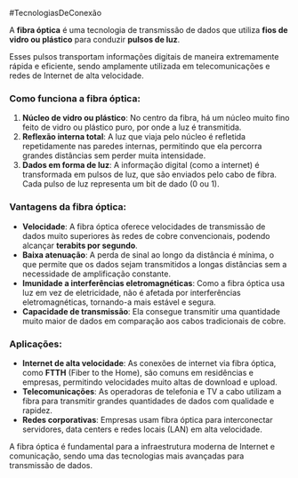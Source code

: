 #TecnologiasDeConexão 

A **fibra óptica** é uma tecnologia de transmissão de dados que utiliza **fios de vidro ou plástico** para conduzir **pulsos de luz**. 

Esses pulsos transportam informações digitais de maneira extremamente rápida e eficiente, sendo amplamente utilizada em telecomunicações e redes de Internet de alta velocidade.

### Como funciona a fibra óptica:

1. **Núcleo de vidro ou plástico**: No centro da fibra, há um núcleo muito fino feito de vidro ou plástico puro, por onde a luz é transmitida.
2. **Reflexão interna total**: A luz que viaja pelo núcleo é refletida repetidamente nas paredes internas, permitindo que ela percorra grandes distâncias sem perder muita intensidade.
3. **Dados em forma de luz**: A informação digital (como a internet) é transformada em pulsos de luz, que são enviados pelo cabo de fibra. Cada pulso de luz representa um bit de dado (0 ou 1).

### Vantagens da fibra óptica:

- **Velocidade**: A fibra óptica oferece velocidades de transmissão de dados muito superiores às redes de cobre convencionais, podendo alcançar **terabits por segundo**.
- **Baixa atenuação**: A perda de sinal ao longo da distância é mínima, o que permite que os dados sejam transmitidos a longas distâncias sem a necessidade de amplificação constante.
- **Imunidade a interferências eletromagnéticas**: Como a fibra óptica usa luz em vez de eletricidade, não é afetada por interferências eletromagnéticas, tornando-a mais estável e segura.
- **Capacidade de transmissão**: Ela consegue transmitir uma quantidade muito maior de dados em comparação aos cabos tradicionais de cobre.

### Aplicações:

- **Internet de alta velocidade**: As conexões de internet via fibra óptica, como **FTTH** (Fiber to the Home), são comuns em residências e empresas, permitindo velocidades muito altas de download e upload.
- **Telecomunicações**: As operadoras de telefonia e TV a cabo utilizam a fibra para transmitir grandes quantidades de dados com qualidade e rapidez.
- **Redes corporativas**: Empresas usam fibra óptica para interconectar servidores, data centers e redes locais (LAN) em alta velocidade.

A fibra óptica é fundamental para a infraestrutura moderna de Internet e comunicação, sendo uma das tecnologias mais avançadas para transmissão de dados.